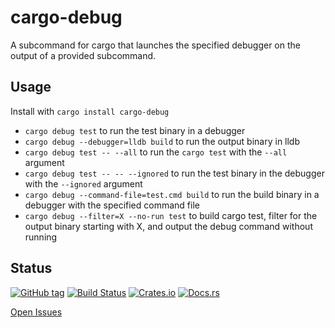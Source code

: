 # cargo-debug

A subcommand for cargo that launches the specified debugger on the output of a provided subcommand.

## Usage

Install with `cargo install cargo-debug`

- `cargo debug test` to run the test binary in a debugger
- `cargo debug --debugger=lldb build` to run the output binary in lldb
- `cargo debug test -- --all` to run the `cargo test` with the `--all` argument
- `cargo debug test -- -- --ignored` to run the test binary in the debugger with the `--ignored` argument
- `cargo debug --command-file=test.cmd build` to run the build binary in a debugger with the specified command file
- `cargo debug --filter=X --no-run test` to build cargo test, filter for the output binary starting with X, and output the debug command without running

## Status

[![GitHub tag](https://img.shields.io/github/tag/ryankurte/cargo-debug.svg)](https://github.com/ryankurte/cargo-debug)
[![Build Status](https://travis-ci.com/ryankurte/cargo-debug.svg?branch=master)](https://travis-ci.com/ryankurte/cargo-debug)
[![Crates.io](https://img.shields.io/crates/v/cargo-debug.svg)](https://crates.io/crates/cargo-debug)
[![Docs.rs](https://docs.rs/cargo-debug/badge.svg)](https://docs.rs/cargo-debug)

[Open Issues](https://github.com/ryankurte/cargo-debug/issues)

